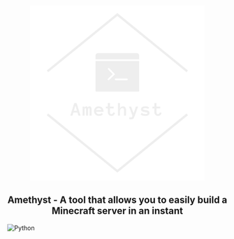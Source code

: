 <div align="center">
  <a href="https://github.com/RuskLabo/Amethyst">
    <img alt="Logo" src="https://github.com/RuskLabo/Amethyst/blob/main/img/logo_transparent.png?raw=true" width="400" height="400">
  </a>
</div>

<h2 align="center">
  Amethyst - A tool that allows you to easily build a Minecraft server in an instant 
</h2>

![Python](https://img.shields.io/badge/Python-FFD43B?style=for-the-badge&logo=python&logoColor=blue)
